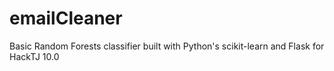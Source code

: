 # emailCleaner

Basic Random Forests classifier built with Python's scikit-learn and Flask for HackTJ 10.0
